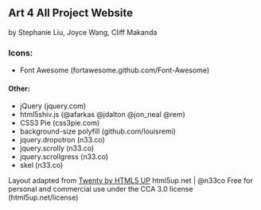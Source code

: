 ## Art 4 All Project Website
by Stephanie Liu, Joyce Wang, Cliff Makanda

### Icons:
- Font Awesome (fortawesome.github.com/Font-Awesome)

#### Other:
- jQuery (jquery.com)
- html5shiv.js (@afarkas @jdalton @jon_neal @rem)
- CSS3 Pie (css3pie.com)
- background-size polyfill (github.com/louisremi)
- jquery.dropotron (n33.co)
- jquery.scrolly (n33.co)
- jquery.scrollgress (n33.co)
- skel (n33.co)

Layout adapted from [Twenty by HTML5 UP](https://github.com/old-jekyll-templates/Twenty-Jekyll-Theme)
html5up.net | @n33co
Free for personal and commercial use under the CCA 3.0 license (html5up.net/license)

